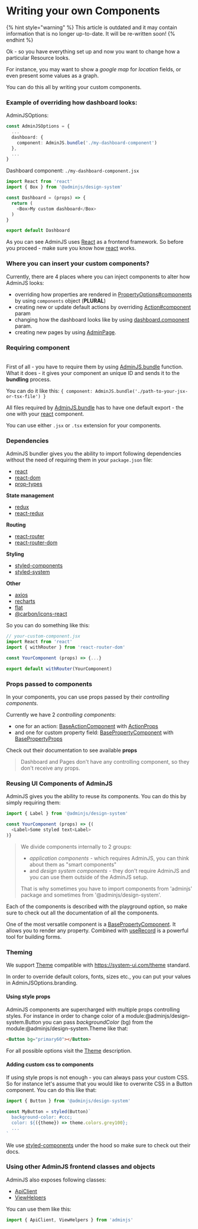# Writing your own Components

{% hint style="warning" %}
This article is outdated and it may contain information that is no longer up-to-date. It will be re-written soon!
{% endhint %}

Ok - so you have everything set up and now you want to change how a particular Resource looks.

For instance, you may want to show a _google map_ for _location_ fields, or even present some values as a graph.

You can do this all by writing your custom components.

### Example of overriding how dashboard looks:

AdminJSOptions:

```typescript
const AdminJSOptions = {
  ...
  dashboard: {
    component: AdminJS.bundle('./my-dashboard-component')
  },
  ...
}
```

Dashboard component: `./my-dashboard-component.jsx`

```typescript
import React from 'react'
import { Box } from '@adminjs/design-system'

const Dashboard = (props) => {
  return (
    <Box>My custom dashboard</Box>
  )
}

export default Dashboard
```

As you can see AdminJS uses [React](https://reactjs.org/) as a frontend framework. So before you proceed - make sure you know how [react](https://reactjs.org/) works.

### Where you can insert your custom components?

Currently, there are 4 places where you can inject components to alter how AdminJS looks:

* overriding how properties are rendered in [PropertyOptions#components](https://adminjs.page.link/property-options-code) by using `components` object (**PLURAL**)
* creating new or update default actions by overriding [Action#component](https://adminjs.page.link/action-interface-code) param
* changing how the dashboard looks like by using [dashboard.component ](https://github.com/SoftwareBrothers/adminjs/blob/master/src/adminjs-options.interface.ts)param.
* creating new pages by using [AdminPage](https://adminjs.page.link/base-property-code).

### Requiring component

\
First of all - you have to require them by using [AdminJS.bundle](https://adminjs.page.link/bundle-code) function. What it does - it gives your component an unique ID and sends it to the **bundling** process.

You can do it like this: `{ component: AdminJS.bundle('./path-to-your-jsx-or-tsx-file') }`

All files required by [AdminJS.bundle](https://adminjs.page.link/bundle-code) has to have one default export - the one with your [react](https://reactjs.org/) component.

You can use either `.jsx` or `.tsx` extension for your components.

### Dependencies

AdminJS bundler gives you the ability to import following dependencies without the need of requiring them in your `package.json` file:

* [react](https://reactjs.org/)
* [react-dom](https://reactjs.org/)
* [prop-types](https://github.com/facebook/prop-types)

**State management**

* [redux](https://redux.js.org/)
* [react-redux](https://github.com/reduxjs/react-redux)

**Routing**

* [react-router](https://reacttraining.com/react-router/)
* [react-router-dom](https://reacttraining.com/react-router/)

**Styling**

* [styled-components](https://www.styled-components.com/docs)
* [styled-system](https://www.styled-system.com/)

**Other**

* [axios](https://github.com/axios/axios)
* [recharts](http://recharts.org/en-US/)
* [flat](https://www.npmjs.com/package/flat)
* [@carbon/icons-react](https://www.npmjs.com/package/@carbon/icons-react)

So you can do something like this:

```typescript
// your-custom-component.jsx
import React from 'react'
import { withRouter } from 'react-router-dom'

const YourComponent (props) => {...}

export default withRouter(YourComponent)
```

### Props passed to components

In your components, you can use props passed by their _controlling components_.

Currently we have 2 _controlling components_:

* one for an action: [BaseActionComponent](https://adminjs.page.link/base-action) with [ActionProps](https://github.com/SoftwareBrothers/adminjs/blob/master/src/frontend/components/actions/action.props.ts)
* and one for custom property field: [BasePropertyComponent](https://github.com/SoftwareBrothers/adminjs/blob/master/src/frontend/components/actions/action.props.ts) with [BasePropertyProps](https://adminjs.page.link/base-property-props)

Check out their documentation to see available **props**

> Dashboard and Pages don't have any controlling component, so they don't receive any props.

### Reusing UI Components of AdminJS

AdminJS gives you the ability to reuse its components. You can do this by simply requiring them:

```typescript
import { Label } from '@adminjs/design-system'

const YourComponent (props) => {(
  <Label>Some styled text<Label>
)}
```

> We divide components internally to 2 groups:
>
> * _application components_ - which requires AdminJS, you can think about them as "smart components"
> * and _design system components_ - they don't require AdminJS and you can use them outside of the AdminJS setup.
>
> That is why sometimes you have to import components from 'adminjs' package and sometimes from '@adminjs/design-system'.

Each of the components is described with the playground option, so make sure to check out all the documentation of all the components.

One of the most versatile component is a [BasePropertyComponent](https://adminjs.page.link/base-property-code). It allows you to render any property. Combined with [useRecord](https://adminjs.page.link/use-record) is a powerful tool for building forms.

### Theming

We support [Theme](https://adminjs.page.link/theme) compatible with https://system-ui.com/theme standard.

In order to override default colors, fonts, sizes etc., you can put your values in AdminJSOptions.branding.

#### Using style props

AdminJS components are supercharged with multiple props controlling styles. For instance in order to change color of a module:@adminjs/design-system.Button you can pass _backgroundColor_ (bg) from the module:@adminjs/design-system.Theme like that:

```html
<Button bg="primary60"></Button>
```

For all possible options visit the [Theme](https://docs.adminjs.co/Theme.html) description.

#### Adding custom css to components

If using style props is not enough - you can always pass your custom CSS. So for instance let's assume that you would like to overwrite CSS in a Button component. You can do this like that:

```typescript
import { Button } from '@adminjs/design-system'

const MyButton = styled(Button)`
  background-color: #ccc;
  color: ${({theme}) => theme.colors.grey100};
  ...
`
```

We use [styled-components](https://styled-components.com/) under the hood so make sure to check out their docs.

### Using other AdminJS frontend classes and objects

AdminJS also exposes following classes:

* [ApiClient](https://adminjs.page.link/api-client)
* [ViewHelpers](https://adminjs.page.link/view-helpers)

You can use them like this:

```typescript
import { ApiClient, ViewHelpers } from 'adminjs'
```
